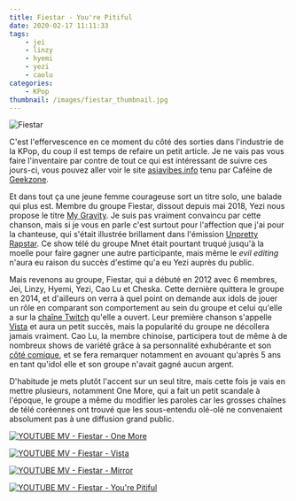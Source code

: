```yaml
---
title: Fiestar - You're Pitiful
date: 2020-02-17 11:11:33
tags:
    - jei
    - linzy
    - hyemi
    - yezi
    - caolu
categories:
    - KPop
thumbnail: /images/fiestar_thumbnail.jpg
---
```

![Fiestar](/images/fiestar.jpg)

C'est l'effervescence en ce moment du côté des sorties dans l'industrie de la KPop, du coup il est temps de refaire un petit article. Je ne vais pas vous faire l'inventaire par contre de tout ce qui est intéressant de suivre ces jours-ci, vous pouvez aller voir le site [asiavibes.info](https://asiavibes.info) tenu par Caféine de [Geekzone](https://geekzone.fr).

Et dans tout ça une jeune femme courageuse sort un titre solo, une balade qui plus est. Membre du groupe Fiestar, dissout depuis mai 2018, Yezi nous propose le titre [My Gravity](https://www.youtube.com/watch?v=q8Ur8gjcwDk). Je suis pas vraiment convaincu par cette chanson, mais si je vous en parle c'est surtout pour l'affection que j'ai pour la chanteuse, qui s'était illustrée brillament dans l'émission [Unpretty Rapstar](https://www.youtube.com/watch?v=mZ8h8kzgAMY). Ce show télé du groupe Mnet était pourtant truqué jusqu'à la moelle pour faire gagner une autre participante, mais même le *evil editing* n'aura eu raison du succès d'estime qu'a eu Yezi auprès du public.

Mais revenons au groupe, Fiestar, qui a débuté en 2012 avec 6 membres, Jei, Linzy, Hyemi, Yezi, Cao Lu et Cheska. Cette dernière quittera le groupe en 2014, et d'ailleurs on verra à quel point on demande aux idols de jouer un rôle en comparant son comportement au sein du groupe et celui qu'elle a sur la [chaîne Twitch](https://www.twitch.tv/sleepyminji) qu'elle a ouvert. Leur première chanson s'appelle [Vista](https://www.youtube.com/watch?v=2FBfIH1Fimw) et aura un petit succès, mais la popularité du groupe ne décollera jamais vraiment. Cao Lu, la membre chinoise, participera tout de même à de nombreux shows de variété grâce à sa personnalité exhubérante et son [côté comique](https://www.youtube.com/watch?v=lflXtBnjCV8), et se fera remarquer notamment en avouant qu'après 5 ans en tant qu'idol elle et son groupe n'avait gagné aucun argent.

D'habitude je mets plutôt l'accent sur un seul titre, mais cette fois je vais en mettre plusieurs, notamment One More, qui a fait un petit scandale à l'époque, le groupe a même du modifier les paroles car les grosses chaînes de télé coréennes ont trouvé que les sous-entendu olé-olé ne convenaient absolument pas à une diffusion grand public.  

[![YOUTUBE MV - Fiestar - One More](https://img.youtube.com/vi/n9sEjiBew18/0.jpg)](https://www.youtube.com/watch?v=n9sEjiBew18)

[![YOUTUBE MV - Fiestar - Vista](https://img.youtube.com/vi/2FBfIH1Fimw/0.jpg)](https://www.youtube.com/watch?v=2FBfIH1Fimw)

[![YOUTUBE MV - Fiestar - Mirror](https://img.youtube.com/vi/xKMT44GBaUI/0.jpg)](https://www.youtube.com/watch?v=xKMT44GBaUI)

[![YOUTUBE MV - Fiestar - You're Pitiful](https://img.youtube.com/vi/ShGVCembq70/0.jpg)](https://www.youtube.com/watch?v=ShGVCembq70)
